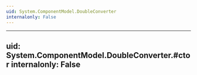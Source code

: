 ```yaml
---
uid: System.ComponentModel.DoubleConverter
internalonly: False
---
```


---
uid: System.ComponentModel.DoubleConverter.#ctor
internalonly: False
---
